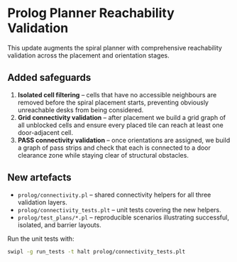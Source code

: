 # Prolog Planner Reachability Validation

This update augments the spiral planner with comprehensive reachability validation across the placement and orientation stages.

## Added safeguards

1. **Isolated cell filtering** – cells that have no accessible neighbours are removed before the spiral placement starts, preventing obviously unreachable desks from being considered.
2. **Grid connectivity validation** – after placement we build a grid graph of all unblocked cells and ensure every placed tile can reach at least one door-adjacent cell.
3. **PASS connectivity validation** – once orientations are assigned, we build a graph of pass strips and check that each is connected to a door clearance zone while staying clear of structural obstacles.

## New artefacts

- `prolog/connectivity.pl` – shared connectivity helpers for all three validation layers.
- `prolog/connectivity_tests.plt` – unit tests covering the new helpers.
- `prolog/test_plans/*.pl` – reproducible scenarios illustrating successful, isolated, and barrier layouts.

Run the unit tests with:

```bash
swipl -g run_tests -t halt prolog/connectivity_tests.plt
```
